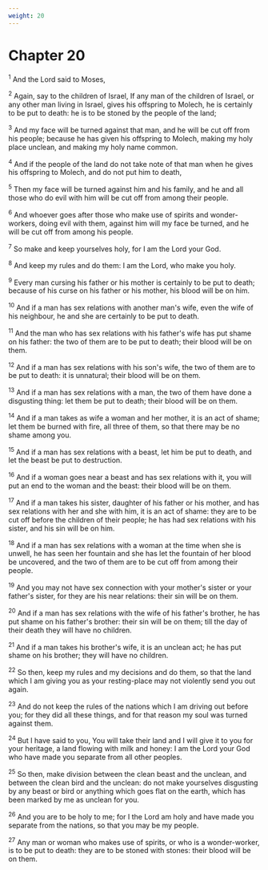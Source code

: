 ```yaml
---
weight: 20
---
```


# Chapter 20

<sup>1</sup> And the Lord said to Moses, 

<sup>2</sup> Again, say to the children of Israel, If any man of the children of Israel, or any other man living in Israel, gives his offspring to Molech, he is certainly to be put to death: he is to be stoned by the people of the land; 

<sup>3</sup> And my face will be turned against that man, and he will be cut off from his people; because he has given his offspring to Molech, making my holy place unclean, and making my holy name common. 

<sup>4</sup> And if the people of the land do not take note of that man when he gives his offspring to Molech, and do not put him to death, 

<sup>5</sup> Then my face will be turned against him and his family, and he and all those who do evil with him will be cut off from among their people. 

<sup>6</sup> And whoever goes after those who make use of spirits and wonder-workers, doing evil with them, against him will my face be turned, and he will be cut off from among his people. 

<sup>7</sup> So make and keep yourselves holy, for I am the Lord your God. 

<sup>8</sup> And keep my rules and do them: I am the Lord, who make you holy. 

<sup>9</sup> Every man cursing his father or his mother is certainly to be put to death; because of his curse on his father or his mother, his blood will be on him. 

<sup>10</sup> And if a man has sex relations with another man's wife, even the wife of his neighbour, he and she are certainly to be put to death. 

<sup>11</sup> And the man who has sex relations with his father's wife has put shame on his father: the two of them are to be put to death; their blood will be on them. 

<sup>12</sup> And if a man has sex relations with his son's wife, the two of them are to be put to death: it is unnatural; their blood will be on them. 

<sup>13</sup> And if a man has sex relations with a man, the two of them have done a disgusting thing: let them be put to death; their blood will be on them. 

<sup>14</sup> And if a man takes as wife a woman and her mother, it is an act of shame; let them be burned with fire, all three of them, so that there may be no shame among you. 

<sup>15</sup> And if a man has sex relations with a beast, let him be put to death, and let the beast be put to destruction. 

<sup>16</sup> And if a woman goes near a beast and has sex relations with it, you will put an end to the woman and the beast: their blood will be on them. 

<sup>17</sup> And if a man takes his sister, daughter of his father or his mother, and has sex relations with her and she with him, it is an act of shame: they are to be cut off before the children of their people; he has had sex relations with his sister, and his sin will be on him. 

<sup>18</sup> And if a man has sex relations with a woman at the time when she is unwell, he has seen her fountain and she has let the fountain of her blood be uncovered, and the two of them are to be cut off from among their people. 

<sup>19</sup> And you may not have sex connection with your mother's sister or your father's sister, for they are his near relations: their sin will be on them. 

<sup>20</sup> And if a man has sex relations with the wife of his father's brother, he has put shame on his father's brother: their sin will be on them; till the day of their death they will have no children. 

<sup>21</sup> And if a man takes his brother's wife, it is an unclean act; he has put shame on his brother; they will have no children. 

<sup>22</sup> So then, keep my rules and my decisions and do them, so that the land which I am giving you as your resting-place may not violently send you out again. 

<sup>23</sup> And do not keep the rules of the nations which I am driving out before you; for they did all these things, and for that reason my soul was turned against them. 

<sup>24</sup> But I have said to you, You will take their land and I will give it to you for your heritage, a land flowing with milk and honey: I am the Lord your God who have made you separate from all other peoples. 

<sup>25</sup> So then, make division between the clean beast and the unclean, and between the clean bird and the unclean: do not make yourselves disgusting by any beast or bird or anything which goes flat on the earth, which has been marked by me as unclean for you. 

<sup>26</sup> And you are to be holy to me; for I the Lord am holy and have made you separate from the nations, so that you may be my people. 

<sup>27</sup> Any man or woman who makes use of spirits, or who is a wonder-worker, is to be put to death: they are to be stoned with stones: their blood will be on them. 


